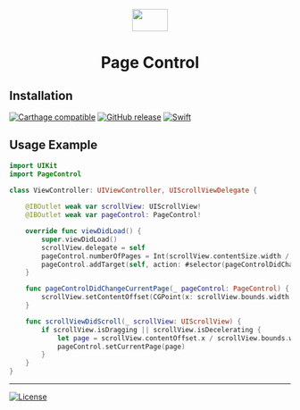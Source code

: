 <p align="center">
    <img src="https://cloud.githubusercontent.com/assets/601431/10017520/6563ec6e-612f-11e5-872f-0d75c3b31fd2.gif" width="64" height="40">
</p>
<h1 align="center">Page Control</h1>

## Installation
[![Carthage compatible](https://img.shields.io/badge/Carthage-compatible-4BC51D.svg?style=flat)](https://github.com/Carthage/Carthage)
[![GitHub release](https://img.shields.io/github/release/kasper-lahti/PageControl.svg?style=flat)](https://github.com/kasper-lahti/PageControl/releases)
[![Swift](https://img.shields.io/badge/swift-3-orange.svg?style=flat)](https://developer.apple.com/swift/)

## Usage Example
```swift
import UIKit
import PageControl

class ViewController: UIViewController, UIScrollViewDelegate {
    
    @IBOutlet weak var scrollView: UIScrollView!
    @IBOutlet weak var pageControl: PageControl!

    override func viewDidLoad() {
        super.viewDidLoad()
        scrollView.delegate = self
        pageControl.numberOfPages = Int(scrollView.contentSize.width / scrollView.bounds.width)
        pageControl.addTarget(self, action: #selector(pageControlDidChangeCurrentPage(_:)), for: .valueChanged)
    }

    func pageControlDidChangeCurrentPage(_ pageControl: PageControl) {
        scrollView.setContentOffset(CGPoint(x: scrollView.bounds.width * CGFloat(pageControl.currentPage), y: 0), animated: true)
    }

    func scrollViewDidScroll(_ scrollView: UIScrollView) {
        if scrollView.isDragging || scrollView.isDecelerating {
            let page = scrollView.contentOffset.x / scrollView.bounds.width
            pageControl.setCurrentPage(page)
        }
    }
}
```

-----------

[![License](https://img.shields.io/badge/license-MIT-lightgrey.svg?style=flat)](https://raw.githubusercontent.com/kasper-lahti/PageControl/master/LICENSE.md) 
